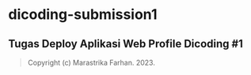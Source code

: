 # dicoding-submission1

## Tugas Deploy Aplikasi Web Profile Dicoding #1
> Copyright (c) Marastrika Farhan. 2023.
